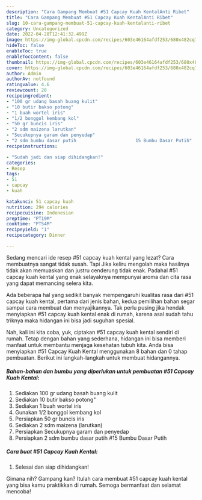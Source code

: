 ```yaml
---
description: "Cara Gampang Membuat #51 Capcay Kuah KentalAnti Ribet"
title: "Cara Gampang Membuat #51 Capcay Kuah KentalAnti Ribet"
slug: 10-cara-gampang-membuat-51-capcay-kuah-kentalanti-ribet
category: Uncategorized
date: 2022-04-28T12:41:32.499Z
image: https://img-global.cpcdn.com/recipes/603e46164afdf253/680x482cq70/51-capcay-kuah-kental-foto-resep-utama.jpg
hideToc: false
enableToc: true
enableTocContent: false
thumbnail: https://img-global.cpcdn.com/recipes/603e46164afdf253/680x482cq70/51-capcay-kuah-kental-foto-resep-utama.jpg
cover: https://img-global.cpcdn.com/recipes/603e46164afdf253/680x482cq70/51-capcay-kuah-kental-foto-resep-utama.jpg
author: Admin
authorAv: notfound
ratingvalue: 4.6
reviewcount: 20
recipeingredient:
- "100 gr udang basah buang kulit"
- "10 butir bakso potong"
- "1 buah wortel iris"
- "1/2 bonggol kembang kol"
- "50 gr buncis iris"
- "2 sdm maizena larutkan"
- "Secukupnya garam dan penyedap"
- "2 sdm bumbu dasar putih                      15 Bumbu Dasar Putih"
recipeinstructions:

- "Sudah jadi dan siap dihidangkan!"
categories:
- Resep
tags:
- 51
- capcay
- kuah

katakunci: 51 capcay kuah 
nutrition: 294 calories
recipecuisine: Indonesian
preptime: "PT19M"
cooktime: "PT54M"
recipeyield: "1"
recipecategory: Dinner

---
```



Sedang mencari ide resep #51 capcay kuah kental yang lezat? Cara membuatnya sangat tidak susah. Tapi Jika keliru mengolah maka hasilnya tidak akan memuaskan dan justru cenderung tidak enak. Padahal #51 capcay kuah kental yang enak selayaknya mempunyai aroma dan cita rasa yang dapat memancing selera kita.




Ada beberapa hal yang sedikit banyak mempengaruhi kualitas rasa dari #51 capcay kuah kental, pertama dari jenis bahan, kedua pemilihan bahan segar sampai cara membuat dan menyajikannya. Tak perlu pusing jika hendak menyiapkan #51 capcay kuah kental enak di rumah, karena asal sudah tahu triknya maka hidangan ini bisa jadi suguhan spesial.


Nah, kali ini kita coba, yuk, ciptakan #51 capcay kuah kental sendiri di rumah. Tetap dengan bahan yang sederhana, hidangan ini bisa memberi manfaat untuk membantu menjaga kesehatan tubuh kita. Anda bisa menyiapkan #51 Capcay Kuah Kental menggunakan 8 bahan dan 0 tahap pembuatan. Berikut ini langkah-langkah untuk membuat hidangannya.

<!--inarticleads1-->

##### Bahan-bahan dan bumbu yang diperlukan untuk pembuatan #51 Capcay Kuah Kental:

1. Sediakan 100 gr udang basah buang kulit
1. Sediakan 10 butir bakso potong&#34;
1. Sediakan 1 buah wortel iris
1. Gunakan 1/2 bonggol kembang kol
1. Persiapkan 50 gr buncis iris
1. Sediakan 2 sdm maizena (larutkan)
1. Persiapkan Secukupnya garam dan penyedap
1. Persiapkan 2 sdm bumbu dasar putih                      #15 Bumbu Dasar Putih




<!--inarticleads2-->

##### Cara buat #51 Capcay Kuah Kental:


1. Selesai dan siap dihidangkan!



Gimana nih? Gampang kan? Itulah cara membuat #51 capcay kuah kental yang bisa kamu praktikkan di rumah. Semoga bermanfaat dan selamat mencoba!
